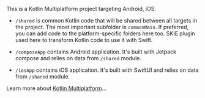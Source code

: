 This is a Kotlin Multiplatform project targeting Android, iOS.

* `/shared` is common Kotlin code that will be shared between all targets in the project.
  The most important subfolder is `commonMain`.
  If preferred, you can add code to the platform-specific folders here too.
  SKIE plugin used here to transform Kotlin code to use it with Swift.


* `/composeApp` contains Android application. It's built with Jetpack compose and relies on data from `/shared` module.
  

* `/iosApp` contains iOS application. It's built with SwiftUI and relies on data from `/shared` module.


Learn more about [Kotlin Multiplatform](https://www.jetbrains.com/help/kotlin-multiplatform-dev/get-started.html)…
